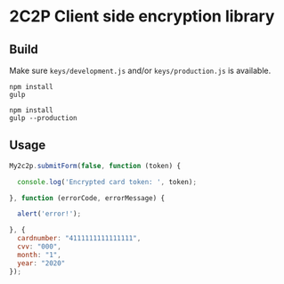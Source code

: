 # 2C2P Client side encryption library

## Build

Make sure `keys/development.js` and/or `keys/production.js` is available.

```
npm install
gulp
```

```
npm install
gulp --production
```

## Usage

```javascript
My2c2p.submitForm(false, function (token) {

  console.log('Encrypted card token: ', token);

}, function (errorCode, errorMessage) {

  alert('error!');

}, {
  cardnumber: "4111111111111111",
  cvv: "000", 
  month: "1",
  year: "2020"
});
```
